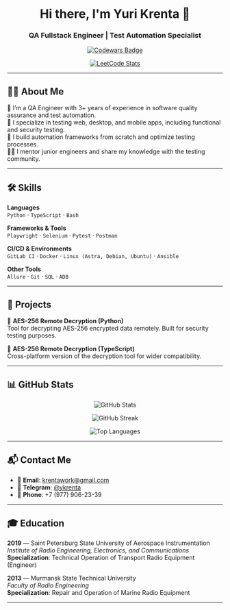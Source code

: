 <h1 align="center">Hi there, I'm Yuri Krenta 👋</h1>
<h3 align="center">QA Fullstack Engineer | Test Automation Specialist</h3>

<p align="center">
  <a href="https://www.codewars.com/users/y.krenta">
    <img src="https://www.codewars.com/users/y.krenta/badges/large" alt="Codewars Badge"/>
  </a>
</p>

<p align="center">
  <a href="https://leetcode.com/51scorp/">
    <img src="https://leetcard.jacoblin.cool/51scorp?theme=dark&font=Merienda%20One&ext=heatmap" alt="LeetCode Stats"/>
  </a>
</p>

---

## 🧑‍💻 About Me

🎯 I’m a QA Engineer with 3+ years of experience in software quality assurance and test automation.  
🔧 I specialize in testing web, desktop, and mobile apps, including functional and security testing.  
🧪 I build automation frameworks from scratch and optimize testing processes.  
👨‍🏫 I mentor junior engineers and share my knowledge with the testing community.

---

## 🛠️ Skills

**Languages**  
`Python` · `TypeScript` · `Bash`

**Frameworks & Tools**  
`Playwright` · `Selenium` · `Pytest` · `Postman`

**CI/CD & Environments**  
`GitLab CI` · `Docker` · `Linux (Astra, Debian, Ubuntu)` · `Ansible`

**Other Tools**  
`Allure` · `Git` · `SQL` · `ADB`

---

## 🚀 Projects

🔐 **AES-256 Remote Decryption (Python)**  
Tool for decrypting AES-256 encrypted data remotely. Built for security testing purposes.

🔐 **AES-256 Remote Decryption (TypeScript)**  
Cross-platform version of the decryption tool for wider compatibility.

---

## 📊 GitHub Stats

<p align="center">
  <img src="https://github-readme-stats.vercel.app/api?username=y-krenta&show_icons=true&theme=radical&hide_rank=false&count_private=true" alt="GitHub Stats"/>
</p>

<p align="center">
  <img src="https://github-readme-streak-stats.herokuapp.com?user=y-krenta&theme=radical&hide_border=false" alt="GitHub Streak"/>
</p>

<p align="center">
  <img src="https://github-readme-stats.vercel.app/api/top-langs/?username=y-krenta&layout=compact&theme=radical&langs_count=10" alt="Top Languages"/>
</p>

---

## 📬 Contact Me

- 📧 **Email**: krentawork@gmail.com  
- 💬 **Telegram**: [@ykrenta](https://t.me/ykrenta)  
- 📱 **Phone**: +7 (977) 906-23-39  

---

## 🎓 Education

**2019** — Saint Petersburg State University of Aerospace Instrumentation  
*Institute of Radio Engineering, Electronics, and Communications*  
**Specialization**: Technical Operation of Transport Radio Equipment (Engineer)

**2013** — Murmansk State Technical University  
*Faculty of Radio Engineering*  
**Specialization**: Repair and Operation of Marine Radio Equipment

---
